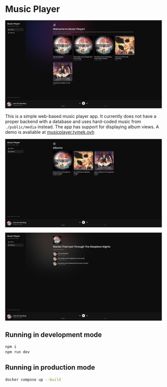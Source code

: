 # Music Player
![](screenshots/home.png)

This is a simple web-based music player app. It currently does not have a proper backend with a database and uses hard-coded music from `./public/media` instead. The app has support for displaying album views. A demo is avaliable at [musicplayer.tymek.ovh](https://musicplayer.tymek.ovh)

![](screenshots/albums.png)

![](screenshots/album.png)

## Running in development mode
```bash
npm i
npm run dev
```
## Running in production mode
```bash
docker compose up --build
```